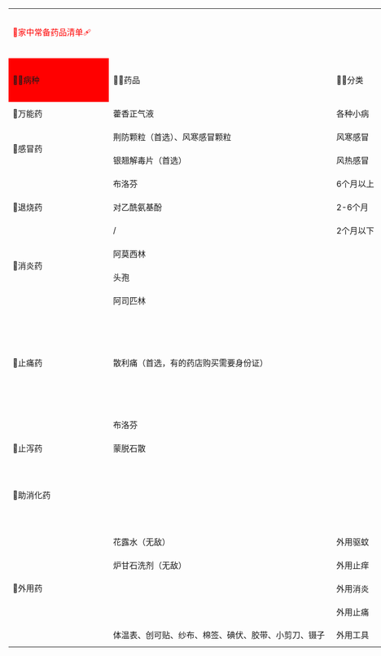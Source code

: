 <!DOCTYPE html>
<html lang="en">
<head>
    <meta charset="UTF-8">
    
</head>
<body>
    <table style="width:1648.53pt"> 
 <colgroup>
  <col width="197" style="width:148.15pt;"> 
  <col width="438" style="width:329.15pt;"> 
  <col width="145" style="width:108.75pt;"> 
  <col width="885" style="width:663.75pt;"> 
  <col width="532" style="width:399.40pt;"> 
 </colgroup>
 <tbody>
  <tr height="97"> 
   <td colspan="5" class="et48"><font color="red">💊家中常备药品清单🩹</td> 
  </tr> 
  <tr height="86"> 
   <td bgcolor="red">🧙‍♀️病种</td> 
   <td class="et6">🕵️‍♀️药品</td> 
   <td class="et6">💂‍♀️分类</td> 
   <td class="et6">👩‍🎨症状/药效/用法</td> 
   <td class="et6">👩‍🚀注意事项</td> 
  </tr> 
  <tr height="46"> 
   <td class="et7">💊万能药</td> 
   <td class="et8">藿香正气液</td> 
   <td class="et9">各种小病</td> 
   <td class="et9">得个小病来一口，多数小病无处藏</td> 
   <td class="et42"></td> 
  </tr> 
  <tr height="46"> 
   <td rowspan="2" class="et10">💊感冒药</td> 
   <td class="et11">荆防颗粒（首选）、风寒感冒颗粒</td> 
   <td class="et13">风寒感冒</td> 
   <td class="et13">受寒导致：嗓子痒、浑身痛、清色痰、清鼻涕、不咳嗽、不出汗。可以捂汗（捂汗之前喝点热水或者粥）</td> 
   <td rowspan="2" class="et43">不要吃清热解毒和抗生素类，因为会伤正气，比如很累、没有精神、嗜睡、月经白带会出问题等等。 心肺有问题、高血压、糖尿病、心脏病、老年人 不要捂汗。 不要吃高蛋白的食物，如鸡蛋、海鲜等。</td> 
  </tr> 
  <tr height="46"> 
   <td class="et11">银翘解毒片（首选）</td> 
   <td class="et13">风热感冒</td> 
   <td class="et13">受热导致：喉咙痛、舌尖红、黄色痰、黄鼻涕、会咳嗽、会出汗。不可以捂汗</td> 
  </tr> 
  <tr height="46"> 
   <td rowspan="3" class="et14">💊退烧药</td> 
   <td class="et15">布洛芬</td> 
   <td class="et16">6个月以上</td> 
   <td class="et16">强效退热，持续6-8小时，30分钟起效</td> 
   <td rowspan="3" class="et44"></td> 
  </tr> 
  <tr height="46"> 
   <td class="et15">对乙酰氨基酚</td> 
   <td class="et16">2-6个月</td> 
   <td class="et16">温和，对胃肠刺激小，持续4-6小时，30分钟起效</td> 
  </tr> 
  <tr height="46"> 
   <td class="et15">/</td> 
   <td class="et16">2个月以下</td> 
   <td class="et16">不要用解热镇痛药</td> 
  </tr> 
  <tr height="46"> 
   <td rowspan="2" class="et17">💊消炎药</td> 
   <td class="et18">阿莫西林</td> 
   <td class="et20"></td> 
   <td class="et20">呼吸道、尿道、胆道感染、慢性活动性胃炎</td> 
   <td rowspan="2" class="et45"></td> 
  </tr> 
  <tr height="46"> 
   <td class="et18">头孢</td> 
   <td class="et20"></td> 
   <td class="et20">细菌感染性：支气管炎、肺炎、尿道炎、前列腺炎、皮肤和软组织感染</td> 
  </tr> 
  <tr height="46"> 
   <td rowspan="3" class="et21">💊止痛药</td> 
   <td class="et22">阿司匹林</td> 
   <td class="et24"></td> 
   <td class="et24">对缓解轻度或中度疼痛，如牙痛、头痛、神经痛、肌肉酸痛及痛经效果较好</td> 
   <td class="et24"></td> 
  </tr> 
  <tr height="47"> 
   <td class="et22">散利痛（首选，有的药店购买需要身份证）</td> 
   <td class="et24"></td> 
   <td class="et24">用于普通感冒或流行性感冒引起的发热，也用于缓解轻至中度疼痛如疼痛、关节痛、偏头痛、牙痛、肌肉痛、神经痛、痛经</td> 
   <td class="et46">1.本品为对症治疗药，用于止痛不得超过5天，用于退热不得超过3天，症状为缓解，请咨询医师或药师。 2.肝肾功能不全者慎用。 3.孕妇及哺乳期妇女不宜使用。。 4.不能同时服用其他含有解热镇痛药的药品。 5.服用本品期间不得饮酒或含有酒精的饮料。 6.如果服用过量或出现严重不良反应，应立即就医。 7.对本品过敏者禁用，过敏体质者禁用。 8.本品性状发生改变时禁止使用。 9.请将本品放在儿童不能接触到的地方。 10.儿童必须在成人监护下使用。 11.如正在使用其他药品，使用本品前请咨询医师或药师。</td> 
  </tr> 
  <tr height="46"> 
   <td class="et22">布洛芬</td> 
   <td class="et22"></td> 
   <td class="et22">痛经吃</td> 
   <td class="et22"></td> 
  </tr> 
  <tr height="46"> 
   <td class="et27">💊止泻药</td> 
   <td class="et28">蒙脱石散</td> 
   <td class="et29"></td> 
   <td class="et29">餐前2到0.5小时空腹吃，不要和其他药物混吃。其他药物饭后再吃。</td> 
   <td class="et47"></td> 
  </tr> 
  <tr height="46"> 
   <td rowspan="3" class="et31">💊助消化药</td> 
   <td class="et32"></td> 
   <td class="et33"></td> 
   <td class="et33"></td> 
   <td class="et48"></td> 
  </tr> 
  <tr height="46"> 
   <td class="et32"></td> 
   <td class="et33"></td> 
   <td class="et33"></td> 
   <td class="et48"></td> 
  </tr> 
  <tr height="46"> 
   <td class="et32"></td> 
   <td class="et33"></td> 
   <td class="et33"></td> 
   <td class="et48"></td> 
  </tr> 
  <tr height="46"> 
   <td rowspan="5" class="et41">💊外用药</td> 
   <td class="et39">花露水（无敌）</td> 
   <td class="et40">外用驱蚊</td> 
   <td class="et40">有的人可能会过敏，比如我的对象，所以我也就不能用😭</td> 
   <td class="et39"></td> 
  </tr> 
  <tr height="46"> 
   <td class="et39">炉甘石洗剂（无敌）</td> 
   <td class="et40">外用止痒</td> 
   <td class="et40">蚊虫叮咬、瘙痒、红斑、痱子、湿疹、轻度晒伤等等</td> 
   <td class="et39"></td> 
  </tr> 
  <tr height="46"> 
   <td class="et39"></td> 
   <td class="et40">外用消炎</td> 
   <td class="et40"></td> 
   <td class="et40"></td> 
  </tr> 
  <tr height="46"> 
   <td class="et39"></td> 
   <td class="et40">外用止痛</td> 
   <td class="et40"></td> 
   <td class="et40"></td> 
  </tr> 
  <tr height="46"> 
   <td class="et39">体温表、创可贴、纱布、棉签、碘伏、胶带、小剪刀、镊子</td> 
   <td class="et40">外用工具</td> 
   <td class="et40">各种外用辅助</td> 
   <td class="et40"></td> 
  </tr> 
 </tbody>
</table>
</body>
</html>
